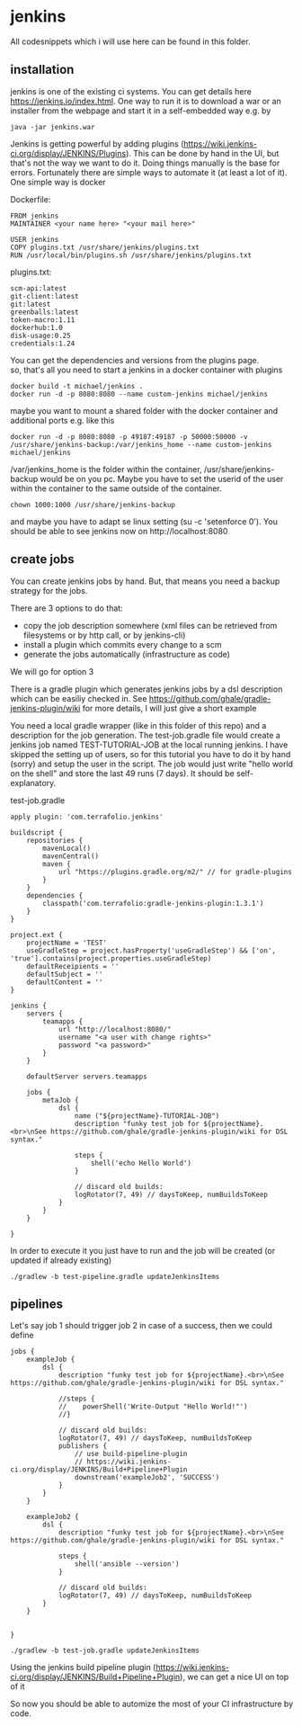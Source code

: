 # jenkins

All codesnippets which i will use here can be found in this folder.

## installation

jenkins is one of the existing ci systems.
You can get details here https://jenkins.io/index.html.
One way to run it is to download a war or an installer from the webpage and start it in a self-embedded way e.g. by

    java -jar jenkins.war
    
Jenkins is getting powerful by adding plugins (https://wiki.jenkins-ci.org/display/JENKINS/Plugins).
This can be done by hand in the UI, but that's not the way we want to do it. Doing things manually is the base for errors.
Fortunately there are simple ways to automate it (at least a lot of it).
One simple way is docker

Dockerfile:

    FROM jenkins
    MAINTAINER <your name here> "<your mail here>"
    
    USER jenkins
    COPY plugins.txt /usr/share/jenkins/plugins.txt
    RUN /usr/local/bin/plugins.sh /usr/share/jenkins/plugins.txt

plugins.txt:

    scm-api:latest
    git-client:latest
    git:latest
    greenballs:latest
    token-macro:1.11
    dockerhub:1.0
    disk-usage:0.25
    credentials:1.24

You can get the dependencies and versions from the plugins page.    
so, that's all you need to start a jenkins in a docker container with plugins

    docker build -t michael/jenkins .
    docker run -d -p 8080:8080 --name custom-jenkins michael/jenkins    
    
maybe you want to mount a shared folder with the docker container and additional ports e.g. like this
    
    docker run -d -p 8080:8080 -p 49187:49187 -p 50000:50000 -v /usr/share/jenkins-backup:/var/jenkins_home --name custom-jenkins michael/jenkins    
    
/var/jenkins_home is the folder within the container, /usr/share/jenkins-backup would be on you pc.
Maybe you have to set the userid of the user within the container to the same outside of the container.

    chown 1000:1000 /usr/share/jenkins-backup
    
and maybe you have to adapt se linux setting (su -c 'setenforce 0').
You should be able to see jenkins now on http://localhost:8080

## create jobs

You can create jenkins jobs by hand. But, that means you need a backup strategy for the jobs.

There are 3 options to do that:

* copy the job description somewhere (xml files can be retrieved from filesystems or by http call, or by jenkins-cli)
* install a plugin which commits every change to a scm
* generate the jobs automatically (infrastructure as code)

We will go for option 3

There is a gradle plugin which generates jenkins jobs by a dsl description which can be easiliy checked in.
See https://github.com/ghale/gradle-jenkins-plugin/wiki for more details, I will just give a short example

You need a local gradle wrapper (like in this folder of this repo) and a description for the job generation.
The test-job.gradle file would create a jenkins job named TEST-TUTORIAL-JOB at the local running jenkins.
I have skipped the setting up of users, so for this tutorial you have to do it by hand (sorry) and setup the user in the script.
The job would just write "hello world on the shell" and store the last 49 runs (7 days).
It should be self-explanatory.

test-job.gradle

    apply plugin: 'com.terrafolio.jenkins'

    buildscript {
        repositories {
            mavenLocal()
            mavenCentral()
            maven {
                url "https://plugins.gradle.org/m2/" // for gradle-plugins
            }
        }
        dependencies {
            classpath('com.terrafolio:gradle-jenkins-plugin:1.3.1')
        }
    }
    
    project.ext {
        projectName = 'TEST'
        useGradleStep = project.hasProperty('useGradleStep') && ['on', 'true'].contains(project.properties.useGradleStep)
        defaultReceipients = ''
        defaultSubject = ''
        defaultContent = ''
    }
    
    jenkins {
        servers {
            teamapps {
                url "http://localhost:8080/"
                username "<a user with change rights>"
                password "<a password>"
            }
        }

        defaultServer servers.teamapps

        jobs {
            metaJob {
                dsl {
                    name ("${projectName}-TUTORIAL-JOB")
                    description "funky test job for ${projectName}.<br>\nSee https://github.com/ghale/gradle-jenkins-plugin/wiki for DSL syntax."

                    steps {
                        shell('echo Hello World')
                    }
    
                    // discard old builds:
                    logRotator(7, 49) // daysToKeep, numBuildsToKeep
                }
            }
        }
    
    }

In order to execute it you just have to run and the job will be created (or updated if already existing)

    ./gradlew -b test-pipeline.gradle updateJenkinsItems

## pipelines

Let's say job 1 should trigger job 2 in case of a success, then we could define

    jobs {
        exampleJob {
            dsl {
                description "funky test job for ${projectName}.<br>\nSee https://github.com/ghale/gradle-jenkins-plugin/wiki for DSL syntax."

                //steps {
                //    powerShell('Write-Output "Hello World!"')
                //}

                // discard old builds:
                logRotator(7, 49) // daysToKeep, numBuildsToKeep
                publishers {
                    // use build-pipeline-plugin
                    // https://wiki.jenkins-ci.org/display/JENKINS/Build+Pipeline+Plugin
                    downstream('exampleJob2', 'SUCCESS')
                }
            }
        }

        exampleJob2 {
            dsl {
                description "funky test job for ${projectName}.<br>\nSee https://github.com/ghale/gradle-jenkins-plugin/wiki for DSL syntax."

                steps {
                    shell('ansible --version')
                }

                // discard old builds:
                logRotator(7, 49) // daysToKeep, numBuildsToKeep
            }
        }

        
    }

    ./gradlew -b test-job.gradle updateJenkinsItems

Using the jenkins build pipeline plugin (https://wiki.jenkins-ci.org/display/JENKINS/Build+Pipeline+Plugin), 
we can get a nice UI on top of it

     
So now you should be able to automize the most of your CI infrastructure by code.
